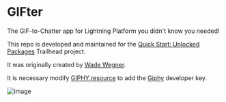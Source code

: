 # GIFter

The GIF-to-Chatter app for Lightning Platform you didn't know you needed!

This repo is developed and maintained for the [Quick Start: Unlocked Packages](https://trailhead.salesforce.com/content/learn/projects/quick-start-unlocked-packages) Trailhead project.

It was originally created by [Wade Wegner](https://github.com/wadewegner).

It is necessary modify [GIPHY.resource](force-app/main/default/staticresources/GIPHY.resource) to add the [Giphy](https://developers.giphy.com/) developer key.

![image](images/gifter.png)
